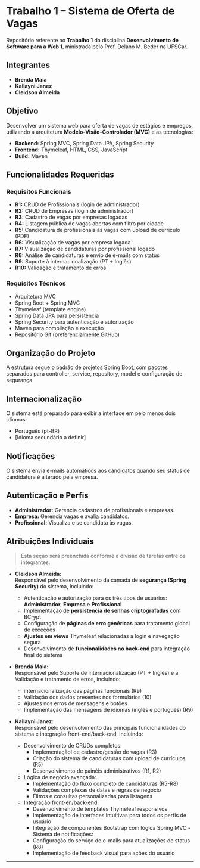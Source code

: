 # Trabalho 1 – Sistema de Oferta de Vagas

Repositório referente ao **Trabalho 1** da disciplina **Desenvolvimento de Software para a Web 1**, ministrada pelo Prof. Delano M. Beder na UFSCar.

## Integrantes

- **Brenda Maia**
- **Kailayni Janez**
- **Cleidson Almeida**

## Objetivo

Desenvolver um sistema web para oferta de vagas de estágios e empregos, utilizando a arquitetura **Modelo-Visão-Controlador (MVC)** e as tecnologias:

- **Backend:** Spring MVC, Spring Data JPA, Spring Security
- **Frontend:** Thymeleaf, HTML, CSS, JavaScript
- **Build:** Maven

## Funcionalidades Requeridas

### Requisitos Funcionais

- **R1:** CRUD de Profissionais (login de administrador)
- **R2:** CRUD de Empresas (login de administrador)
- **R3:** Cadastro de vagas por empresas logadas
- **R4:** Listagem pública de vagas abertas com filtro por cidade
- **R5:** Candidatura de profissionais às vagas com upload de currículo (PDF)
- **R6:** Visualização de vagas por empresa logada
- **R7:** Visualização de candidaturas por profissional logado
- **R8:** Análise de candidaturas e envio de e-mails com status
- **R9:** Suporte à internacionalização (PT + Inglês)
- **R10:** Validação e tratamento de erros

### Requisitos Técnicos

- Arquitetura MVC
- Spring Boot + Spring MVC
- Thymeleaf (template engine)
- Spring Data JPA para persistência
- Spring Security para autenticação e autorização
- Maven para compilação e execução
- Repositório Git (preferencialmente GitHub)

## Organização do Projeto

A estrutura segue o padrão de projetos Spring Boot, com pacotes separados para controller, service, repository, model e configuração de segurança.

## Internacionalização

O sistema está preparado para exibir a interface em pelo menos dois idiomas:
- Português (pt-BR)
- [Idioma secundário a definir]

## Notificações

O sistema envia e-mails automáticos aos candidatos quando seu status de candidatura é alterado pela empresa.

## Autenticação e Perfis

- **Administrador:** Gerencia cadastros de profissionais e empresas.
- **Empresa:** Gerencia vagas e avalia candidatos.
- **Profissional:** Visualiza e se candidata às vagas.

## Atribuições Individuais

> Esta seção será preenchida conforme a divisão de tarefas entre os integrantes.

- **Cleidson Almeida:**  
  Responsável pelo desenvolvimento da camada de **segurança (Spring Security)** do sistema, incluindo:
  - Autenticação e autorização para os três tipos de usuários: **Administrador**, **Empresa** e **Profissional**
  - Implementação de **persistência de senhas criptografadas** com BCrypt
  - Configuração de **páginas de erro genéricas** para tratamento global de exceções
  - **Ajustes em views** Thymeleaf relacionadas a login e navegação segura
  - Desenvolvimento de **funcionalidades no back-end** para integração final do sistema

- **Brenda Maia:**  
  Responsável pelo Suporte de internacionalização (PT + Inglês) e a Validação e tratamento de erros, incluindo:
  - internacionalização das páginas funcionais (R9)
  - Validação dos dados presentes nos formulários (10)
  - Ajustes nos erros de mensagens e botões
  - Implementação das mensagens de idiomas (inglês e portugués) (R9)


- **Kailayni Janez:**  
  Responsável pelo desenvolvimento das principais funcionalidades do sistema e integração front-end/back-end, incluindo:
  - Desenvolvimento de CRUDs completos:
      - Implementaçãol de cadastro/gestão de vagas (R3)
      - Criação do sistema de candidaturas com upload de currículos (R5)
      - Desenvolvimento de painéis administrativos (R1, R2)
  - Lógica de negócio avançada:
      - Implementação do fluxo completo de candidaturas (R5-R8)
      - Validações complexas de datas e regras de negócio
      - Filtros e consultas personalizadas para listagens
  - Integração front-en/back-end:
      - Desenvolvimento de templates Thymeleaf responsivos
      - Implementação de interfaces intuitivas para todos os perfis de usuário
      - Integração de componentes Bootstrap com lógica Spring MVC
  -Sistema de notificações:
      - Configuração do serviço de e-mails para atualizações de status (R8)
      - Implementação de feedback visual para ações do usuário

---
